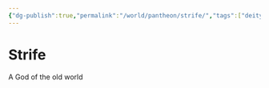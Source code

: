 ```yaml
---
{"dg-publish":true,"permalink":"/world/pantheon/strife/","tags":["deity","old-world"],"noteIcon":""}
---
```


# Strife
A God of the old world
